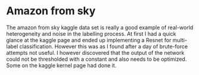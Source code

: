 # Amazon from sky

The amazon from sky kaggle data set is really a good example of real-world heterogeneity and noise in the labelling process. At first I had a quick glance at the kaggle page and ended up implementing a Resnet for multi-label classification. However this was as I found after a day of brute-force attempts not useful. I however discovered that the output of the network could not be thresholded with a constant and also needs to be optimized. Some on the kaggle kernel page had done it.


